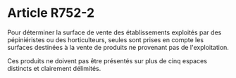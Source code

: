 # Article R752-2

Pour déterminer la surface de vente des établissements exploités par des pépiniéristes ou des horticulteurs, seules sont prises en compte les surfaces destinées à la vente de produits ne provenant pas de l'exploitation.

Ces produits ne doivent pas être présentés sur plus de cinq espaces distincts et clairement délimités.
